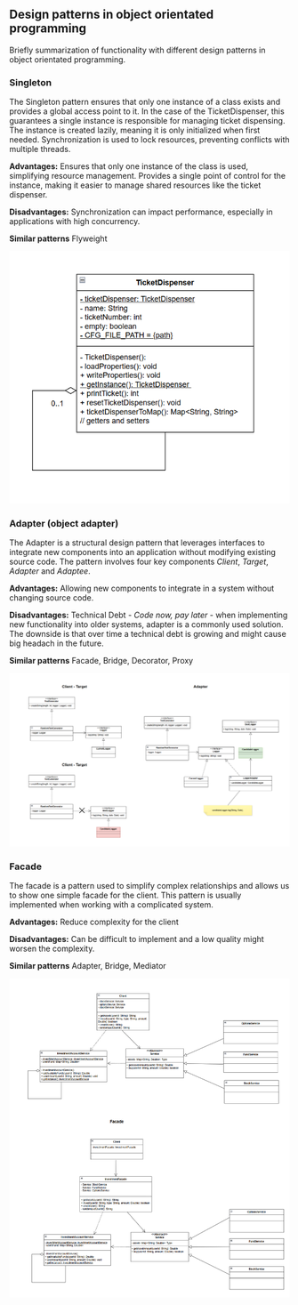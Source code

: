 ## Design patterns in object orientated programming

Briefly summarization of functionality with different design patterns in object orientated programming. 

### Singleton

The Singleton pattern ensures that only one instance of a class exists and provides a global access point to it. In the case of the TicketDispenser, this guarantees a single instance is responsible for managing ticket dispensing. The instance is created lazily, meaning it is only initialized when first needed. Synchronization is used to lock resources, preventing conflicts with multiple threads.


<strong>Advantages:</strong>
Ensures that only one instance of the class is used, simplifying resource management.
Provides a single point of control for the instance, making it easier to manage shared resources like the ticket dispenser.

<strong>Disadvantages:</strong>
Synchronization can impact performance, especially in applications with high concurrency.

<strong>Similar patterns</strong>
Flyweight

![Alt text](Singleton.PNG)

### Adapter (object adapter)

The Adapter is a structural design pattern that leverages interfaces to integrate new components into an application without modifying existing source code. The pattern involves four key components *Client*, *Target*, *Adapter* and *Adaptee*.   

<strong>Advantages:</strong>
Allowing new components to integrate in a system without changing source code.

<strong>Disadvantages:</strong>
Technical Debt - *Code now, pay later* - when implementing new functionality into older systems, adapter is a commonly used solution. The downside is that over time a technical debt is growing and might cause big headach in the future.

<strong>Similar patterns</strong>
Facade, Bridge, Decorator, Proxy

![Alt text](Adapter.PNG)

### Facade

The facade is a pattern used to simplify complex relationships and allows us to show one simple facade for the client. This pattern is usually implemented when working with a complicated system.

<strong>Advantages:</strong>
Reduce complexity for the client

<strong>Disadvantages:</strong>
Can be difficult to implement and a low quality might worsen the complexity.

<strong>Similar patterns</strong>
Adapter, Bridge, Mediator

![Alt text](Facade.PNG)